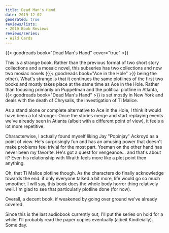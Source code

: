 ```yaml
---
title: Dead Man's Hand
date: 2019-12-02
generated: true
reviews/lists:
- 2019 Book Reviews
reviews/series:
- Wild Cards
---
```

{{< goodreads book="Dead Man's Hand" cover="true" >}}

This is a strange book. Rather than the previous format of two short story collections and a mosaic novel, this subseries has two collections and now two mosiac novels ({{< goodreads book="Ace in the Hole" >}} being the other). What's strange is that it continues the same plotlines of the first two books and mostly takes place at the same time as Ace in the Hole. Rather than focusing primarily on Puppetman and the political plotline in Atlanta, {{< goodreads book="Dead Man's Hand" >}} is set mostly in New York and deals with the death of Chrysalis, the investigation of Ti Malice.  

As a stand alone or complete alternative to Ace in the Hole, I think it would have been a lot stronger. Once the stories merge and start replaying events we've already seen in Atlanta (albeit with a different point of view), it feels a lot more repetitive.  

<!--more-->

Characterwise, I actually found myself liking Jay "Popinjay" Ackroyd as a point of view. He's surprisingly fun and has an amusing power that doesn't make problems feel trivial for the most part. Yoeman on the other hand has never been my favorite. He's got a quest for vengeance... and that's about it? Even his relationship with Wraith feels more like a plot point then anything.  

Oh, that Ti Malice plotline though. As the characters do finally acknowledge towards the end: if only everyone talked a bit more, life would go so much smoother. I will say, this book does the whole body horror thing relatively well. I'm glad to see that particularly plotline done (for now).  

Overall, a decent book, if weakened by going over ground we've already covered.  

Since this is the last audiobook currently out, I'll put the series on hold for a while. I'll probably read the paper copies eventually (albeit Kindleially). Some day.


